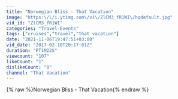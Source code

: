 ```yaml
---
title: "Norwegian Bliss - That Vacation"
image: "https:\/\/i.ytimg.com\/vi\/ZlCM3_fR1WI\/hqdefault.jpg"
vid_id: "ZlCM3_fR1WI"
categories: "Travel-Events"
tags: ["cruises","travel","that vacation"]
date: "2021-11-06T19:47:51+03:00"
vid_date: "2017-02-10T20:17:01Z"
duration: "PT1M22S"
viewcount: "107"
likeCount: "1"
dislikeCount: "0"
channel: "That Vacation"
---
```

{% raw %}Norwegian Bliss - That Vacation{% endraw %}

